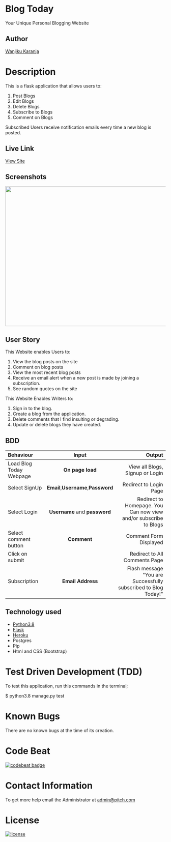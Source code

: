 # Blog Today
Your Unique Personal Blogging Website
## Author

[Wanjiku Karanja](https://github.com/3xistentialcrisis/Blog)

# Description
This  is a flask application that allows users to:
1. Post Blogs
2. Edit Blogs
3. Delete Blogs
4. Subscribe to Blogs
5. Comment on Blogs  

Subscribed Users receive notification emails every time a new blog is posted.

## Live Link
[View Site](https://blogtoday.herokuapp.com)

## Screenshots
<img src="" width="900px" height="440px">

## User Story
This Website enables Users to:
1. View the blog posts on the site
2. Comment on blog posts
3. View the most recent blog posts
4. Receive an email alert when a new post is made by joining a subscription.
5. See random quotes on the site

This Website Enables Writers to:
1. Sign in to the blog.
2. Create a blog from the application.
3. Delete comments that I find insulting or degrading.
4. Update or delete blogs they have created.

## BDD
| Behaviour | Input | Output |
| :---------------- | :---------------: | ------------------: |
| Load Blog Today Webpage | **On page load** | View all Blogs, Signup or Login|
| Select SignUp| **Email**,**Username**,**Password** | Redirect to Login Page|
| Select Login | **Username** and **password** | Redirect to Homepage. You Can now view and/or subscribe to Blogs|
| Select comment button | **Comment** |Comment Form Displayed|
| Click on submit |  | Redirect to All Comments Page|
|Subscription | **Email Address**| Flash message "You are Successfully subscribed to Blog Today!"|

## Technology used

* [Python3.8](https://www.python.org/)
* [Flask](http://flask.pocoo.org/)
* [Heroku](https://heroku.com)
* Postgres
* Pip
* Html and CSS (Bootstrap)

# Test Driven Development (TDD)
To test this application, run this commands in the terminal;

$ python3.8 manage.py test

# Known Bugs
There are no known bugs at the time of its creation.

# Code Beat
[![codebeat badge](https://codebeat.co/badges/61881488-2da3-4522-be01-0226f8d1a6c6)](https://codebeat.co/projects/github-com-3xistentialcrisis-blog-master)

# Contact Information 
To get more help email the Administrator at admin@pitch.com

# License
[![license](https://img.shields.io/github/license/DAVFoundation/captain-n3m0.svg?style=flat-square)](https://github.com/3xistentialcrisis/blog/blob/master/LICENSE)
